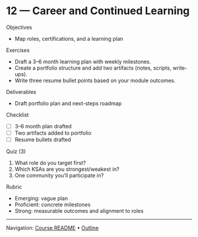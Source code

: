 # 12 — Career and Continued Learning

Objectives
- Map roles, certifications, and a learning plan

Exercises
- Draft a 3–6 month learning plan with weekly milestones.
- Create a portfolio structure and add two artifacts (notes, scripts, write-ups).
- Write three resume bullet points based on your module outcomes.

Deliverables
- Draft portfolio plan and next-steps roadmap

Checklist
- [ ] 3–6 month plan drafted
- [ ] Two artifacts added to portfolio
- [ ] Resume bullets drafted

Quiz (3)
1) What role do you target first?
2) Which KSAs are you strongest/weakest in?
3) One community you’ll participate in?

Rubric
- Emerging: vague plan
- Proficient: concrete milestones
- Strong: measurable outcomes and alignment to roles

---
Navigation: [Course README](../../README.md) • [Outline](../../docs/outline.md)
